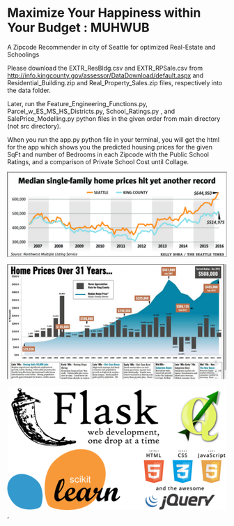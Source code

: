 # Maximize Your Happiness within Your Budget : MUHWUB
A Zipcode Recommender in city of Seattle for optimized Real-Estate and Schoolings

Please download the EXTR_ResBldg.csv and EXTR_RPSale.csv from http://info.kingcounty.gov/assessor/DataDownload/default.aspx
and Residential_Building.zip and Real_Property_Sales.zip files, respectively into the data folder.

Later, run the Feature_Engineering_Functions.py, Parcel_w_ES_MS_HS_Districts.py, School_Ratings.py , and SalePrice_Modelling.py python files in the given order from main directory (not src directory).

When you run the app.py python file in your terminal, you will get the html for the app which shows you the predicted housing prices for the given SqFt and number of Bedrooms in each Zipcode with the Public School Ratings, and a comparison of Private School Cost until Collage.

![Seattle_RE_Last10Years](./img/Seattle_RE_Last10Years.png)

![Seattle_Real_Estate_Historical_Data](./img/Seattle_Real_Estate_Historical_Data.png)

![tools](./img/Tools.PNG), 
